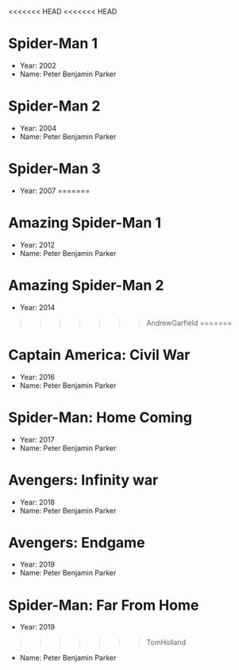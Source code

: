 <<<<<<< HEAD
<<<<<<< HEAD
# Spider-Man 1 
- Year: 2002 
- Name: Peter Benjamin Parker 

# Spider-Man 2 
- Year: 2004 
- Name: Peter Benjamin Parker 

# Spider-Man 3 
- Year: 2007 
=======
# Amazing Spider-Man 1 
- Year: 2012 
- Name: Peter Benjamin Parker 

# Amazing Spider-Man 2 
- Year: 2014 
>>>>>>> AndrewGarfield
=======
# Captain America: Civil War 
- Year: 2016 
- Name: Peter Benjamin Parker 

# Spider-Man: Home Coming
- Year: 2017 
- Name: Peter Benjamin Parker 

# Avengers: Infinity war 
- Year: 2018 
- Name: Peter Benjamin Parker 

# Avengers: Endgame 
- Year: 2019 
- Name: Peter Benjamin Parker 

# Spider-Man: Far From Home 
- Year: 2019 
>>>>>>> TomHolland
- Name: Peter Benjamin Parker 
